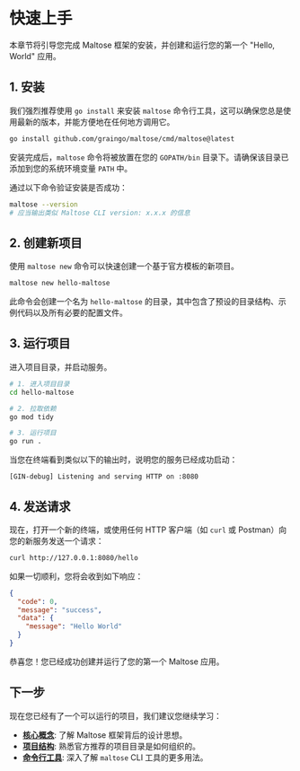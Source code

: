 # 快速上手

本章节将引导您完成 Maltose 框架的安装，并创建和运行您的第一个 "Hello, World" 应用。

## 1. 安装

我们强烈推荐使用 `go install` 来安装 `maltose` 命令行工具，这可以确保您总是使用最新的版本，并能方便地在任何地方调用它。

```bash
go install github.com/graingo/maltose/cmd/maltose@latest
```

安装完成后，`maltose` 命令将被放置在您的 `GOPATH/bin` 目录下。请确保该目录已添加到您的系统环境变量 `PATH` 中。

通过以下命令验证安装是否成功：

```bash
maltose --version
# 应当输出类似 Maltose CLI version: x.x.x 的信息
```

## 2. 创建新项目

使用 `maltose new` 命令可以快速创建一个基于官方模板的新项目。

```bash
maltose new hello-maltose
```

此命令会创建一个名为 `hello-maltose` 的目录，其中包含了预设的目录结构、示例代码以及所有必要的配置文件。

## 3. 运行项目

进入项目目录，并启动服务。

```bash
# 1. 进入项目目录
cd hello-maltose

# 2. 拉取依赖
go mod tidy

# 3. 运行项目
go run .
```

当您在终端看到类似以下的输出时，说明您的服务已经成功启动：

```text
[GIN-debug] Listening and serving HTTP on :8080
```

## 4. 发送请求

现在，打开一个新的终端，或使用任何 HTTP 客户端（如 `curl` 或 Postman）向您的新服务发送一个请求：

```bash
curl http://127.0.0.1:8080/hello
```

如果一切顺利，您将会收到如下响应：

```json
{
  "code": 0,
  "message": "success",
  "data": {
    "message": "Hello World"
  }
}
```

恭喜您！您已经成功创建并运行了您的第一个 Maltose 应用。

## 下一步

现在您已经有了一个可以运行的项目，我们建议您继续学习：

- [**核心概念**](./core-concepts.md): 了解 Maltose 框架背后的设计思想。
- [**项目结构**](./directory-structure.md): 熟悉官方推荐的项目目录是如何组织的。
- [**命令行工具**](../cli/index.md): 深入了解 `maltose` CLI 工具的更多用法。
